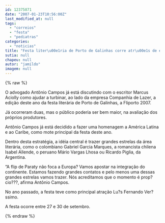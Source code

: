 ```yaml
---
id: 12375871
date: "2007-01-23T10:56:00Z"
last_modified_at: null
tags:
  - "correios"
  - "festa"
  - "pediatras"
categories:
  - "noticias"
title: "Festa liter\u00e1ria de Porto de Galinhas corre atr\u00e1s de estrelas internacionais"
sutia: null
chapeu: null
autor: "jamildo"
imagem: null
---
```

{% raw %}
<p>O advogado Ant&ocirc;nio Campos j&aacute; est&aacute; discutindo com o escritor Marcus Aciolly como ajudar a turbinar, ao lado da empresa Companhia de Lazer, a edi&ccedil;&atilde;o deste ano da festa liter&aacute;ria de Porto de Galinhas, a Fliporto 2007.</p>
<p>J&aacute; ocorreram duas, mas o p&uacute;blico poderia ser bem maior, na avalia&ccedil;&atilde;o dos pr&oacute;prios produtores.</p>
<p>Ant&ocirc;nio Campos j&aacute; est&aacute; decidido a fazer uma homenagem a Am&eacute;rica Latina e ao Caribe, como mote principal da festa deste ano.</p>
<p>Dentro desta estrat&eacute;gia, a id&eacute;ia central &eacute; trazer grandes estrelas da &aacute;rea liter&aacute;ria, como o colombiano Gabriel Garcia Marques, a romancista chilena Isabel Allende, o peruano M&aacute;rio Vargas Lhosa ou Ricardo Piglia, da Argentina.</p>
<p>&ldquo;A flip de Paraty n&atilde;o foca a Europa? Vamos apostar na integra&ccedil;&atilde;o do continente. Estamos fazendo grandes contatos e pelo menos uma dessas grandes estrelas vamos trazer. N&oacute;s acreditamos que o momento &eacute; prop?cio???, afirma Ant&ocirc;nio Campos.</p>
<p>No ano passado, a festa teve como principal atra&ccedil;&atilde;o Lu?s Fernando Ver?ssimo.</p>
<p>A festa ocorre entre 27 e 30 de setembro.</p>
{% endraw %}
